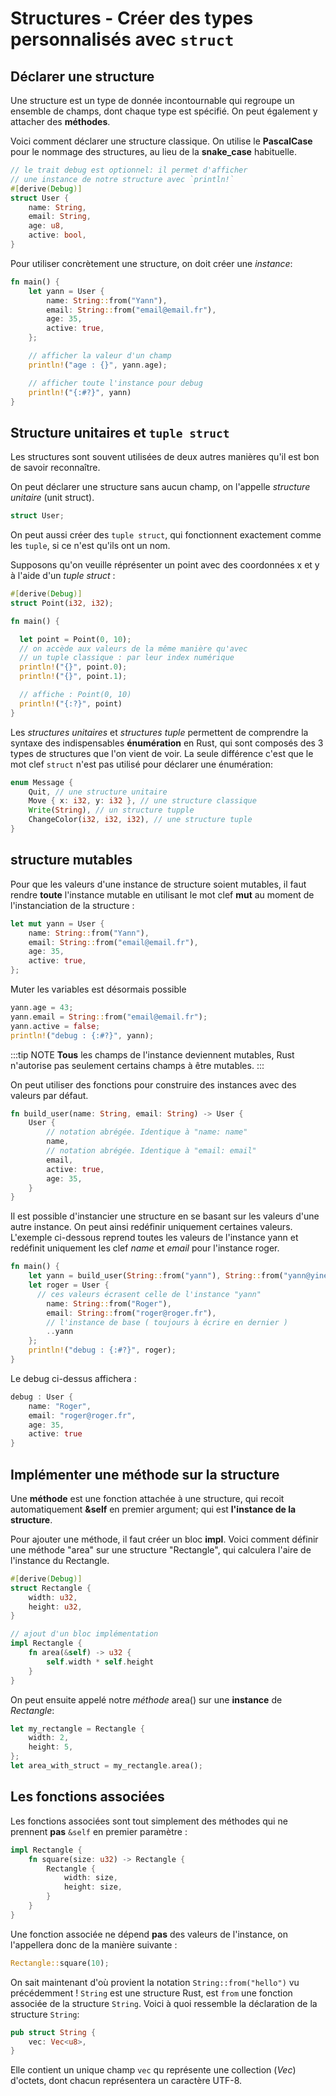 # Structures - Créer des types personnalisés avec `struct`

## Déclarer une structure

Une structure est un type de donnée incontournable qui regroupe un ensemble de champs, dont chaque type est spécifié. On peut également y attacher des **méthodes**.

Voici comment déclarer une structure classique. On utilise le **PascalCase** pour le nommage des structures, au lieu de la **snake_case** habituelle.

```rust
// le trait debug est optionnel: il permet d'afficher
// une instance de notre structure avec `println!`
#[derive(Debug)]
struct User {
    name: String,
    email: String,
    age: u8,
    active: bool,
}
```

Pour utiliser concrètement une structure, on doit créer une *instance*:

```rust
fn main() {
    let yann = User {
        name: String::from("Yann"),
        email: String::from("email@email.fr"),
        age: 35,
        active: true,
    };

    // afficher la valeur d'un champ
    println!("age : {}", yann.age);

    // afficher toute l'instance pour debug
    println!("{:#?}", yann)
}
```

## Structure unitaires et `tuple struct`

Les structures sont souvent utilisées de deux autres manières qu'il est bon de savoir reconnaître.

On peut déclarer une structure sans aucun champ, on l'appelle *structure unitaire* (unit struct).

```rust
struct User;
```

On peut aussi créer des `tuple struct`, qui fonctionnent exactement comme les `tuple`, si ce n'est qu'ils ont un nom. 

Supposons qu'on veuille réprésenter un point avec des coordonnées x et y à l'aide d'un *tuple struct* :

```rust
#[derive(Debug)]
struct Point(i32, i32);

fn main() {

  let point = Point(0, 10);
  // on accède aux valeurs de la même manière qu'avec
  // un tuple classique : par leur index numérique
  println!("{}", point.0);
  println!("{}", point.1);

  // affiche : Point(0, 10)
  println!("{:?}", point)
}
```

Les *structures unitaires* et *structures tuple* permettent de comprendre la syntaxe des indispensables **énumération** en Rust, qui sont composés des 3 types de structures que l'on vient de voir. La seule différence c'est que le mot clef `struct` n'est pas utilisé pour déclarer une énumération:

```rust
enum Message {
    Quit, // une structure unitaire
    Move { x: i32, y: i32 }, // une structure classique
    Write(String), // un structure tupple
    ChangeColor(i32, i32, i32), // une structure tuple
}
```

## structure mutables

Pour que les valeurs d'une instance de structure soient mutables, il faut rendre **toute** l'instance mutable en utilisant le mot clef **mut** au moment de l'instanciation de la structure :

```rust
let mut yann = User {
    name: String::from("Yann"),
    email: String::from("email@email.fr"),
    age: 35,
    active: true,
};
```

Muter les variables est désormais possible

```rust
yann.age = 43;
yann.email = String::from("email@email.fr");
yann.active = false;
println!("debug : {:#?}", yann);
```

:::tip NOTE
**Tous** les champs de l'instance deviennent mutables, Rust n'autorise pas seulement certains champs à être mutables.
:::

On peut utiliser des fonctions pour construire des instances avec des valeurs par défaut.

```rust
fn build_user(name: String, email: String) -> User {
    User {
        // notation abrégée. Identique à "name: name"
        name,
        // notation abrégée. Identique à "email: email"
        email,
        active: true,
        age: 35,
    }
}
```

Il est possible d'instancier une structure en se basant sur les valeurs d'une autre instance. On peut ainsi redéfinir uniquement certaines valeurs. L'exemple ci-dessous reprend toutes les valeurs de l'instance yann et redéfinit uniquement les clef *name* et *email* pour l'instance roger.

```rust
fn main() {
    let yann = build_user(String::from("yann"), String::from("yann@yineo.fr"));
    let roger = User {
      // ces valeurs écrasent celle de l'instance "yann"
        name: String::from("Roger"),
        email: String::from("roger@roger.fr"),
        // l'instance de base ( toujours à écrire en dernier )
        ..yann
    };
    println!("debug : {:#?}", roger);
}
```

Le debug ci-dessus affichera :

```rust
debug : User {
    name: "Roger",
    email: "roger@roger.fr",
    age: 35,
    active: true
}
```

## Implémenter une méthode sur la structure

Une **méthode** est une fonction attachée à une structure, qui recoit automatiquement **&self** en premier argument; qui est **l'instance de la structure**.

Pour ajouter une méthode, il faut créer un bloc **impl**. Voici comment définir une méthode "area" sur une structure "Rectangle", qui calculera l'aire de l'instance du Rectangle.

```rust
#[derive(Debug)]
struct Rectangle {
    width: u32,
    height: u32,
}

// ajout d'un bloc implémentation
impl Rectangle {
    fn area(&self) -> u32 {
        self.width * self.height
    }
}
```

On peut ensuite appelé notre _méthode_ area() sur une **instance** de _Rectangle_:

```rust
let my_rectangle = Rectangle {
    width: 2,
    height: 5,
};
let area_with_struct = my_rectangle.area();
```

## Les fonctions associées

Les fonctions associées sont tout simplement des méthodes qui ne prennent **pas** `&self` en premier paramètre :

```rust
impl Rectangle {
    fn square(size: u32) -> Rectangle {
        Rectangle {
            width: size,
            height: size,
        }
    }
}
```

Une fonction associée ne dépend **pas** des valeurs de l'instance, on l'appellera donc de la manière suivante :

```rust
Rectangle::square(10);
```

On sait maintenant d'où provient la notation `String::from("hello")` vu précédemment ! `String` est une structure Rust, est `from` une fonction associée de la structure `String`. Voici à quoi ressemble la déclaration de la structure `String`:

```rust
pub struct String {
    vec: Vec<u8>,
}
```

Elle contient un unique champ `vec` qu représente une collection (*Vec*) d'octets, dont chacun représentera un caractère UTF-8.
